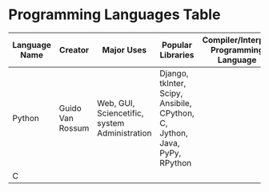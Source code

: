 # Programming Languages Table

| Language Name | Creator | Major Uses| Popular Libraries | Compiler/Interper Programming Language | Jobs and Salaries |
| ------------- | ------- | --------- | ----------------- | -------------------------------------- | ----------------- |  
| Python        | Guido Van Rossum | Web, GUI, Sciencetific, system Administration | Django, tkInter, Scipy, Ansibile, CPython, C, Jython, Java, PyPy, RPython |
| C | | | | | | | |
